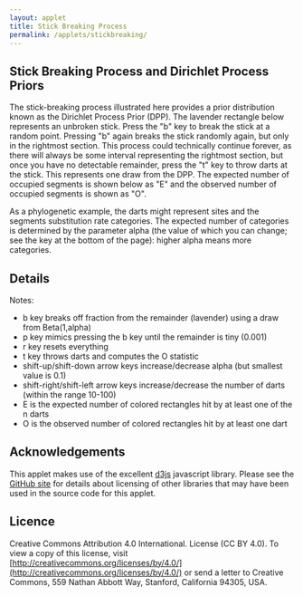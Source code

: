 ```yaml
---
layout: applet
title: Stick Breaking Process
permalink: /applets/stickbreaking/
---
```


## Stick Breaking Process and Dirichlet Process Priors

The stick-breaking process illustrated here provides a prior distribution known as the Dirichlet
Process Prior (DPP). The lavender rectangle below represents an unbroken stick. Press the "b"
key to break the stick at a random point. Pressing "b" again breaks the stick randomly again, but only 
in the rightmost section. This process could technically continue forever, as there will always 
be some interval representing the rightmost section, but once you have no detectable remainder,
press the "t" key to throw darts at the stick. This represents one draw from the DPP. 
The expected number of occupied segments is shown below as "E" and the observed number of occupied
segments is shown as "O". 

As a phylogenetic example, the darts might represent sites and the segments substitution
rate categories. The expected number of categories is determined by the parameter alpha (the
value of which you can change; see the key at the bottom of the page): higher alpha means more categories.

<div id="canvas"></div>
<script type="text/javascript">
    // Written by Paul O. Lewis 21-Mar-2020

    // width and height of svg
    var w = 600;
    var h = 220;
    var bm = 20;

    var alpha = 1.0;
    var alphamin = 0.1;
    
    var ndarts = 100;
    var ndartsmin = 10;
    var ndartsmax = 100;
    var dart_radius = 3;
    var num_occupied = 0;
    var somebad = false;
    
    var sticks = [];
    var darts = [];
    var Ek = [];
    var remainder = 1.0;
    var remainder_cutoff = 0.0001;
    
    var lot = new Random();
    
    var xscale = d3.scaleLinear()
        .domain([0,1])
        .range([0,w]);

    var yscale = d3.scaleLinear()
        .domain([0,1])
        .range([h-bm,0]);

    // Select DIV element already created (see above) to hold SVG
    var plot_div = d3.select("div#canvas");

    // Create SVG element
    var plot_svg = plot_div.append("svg")
        .attr("width", w)
        .attr("height", h);

    // Create rect outlining entire area of SVG
    plot_svg.append("rect")
        .attr("x", 0)
        .attr("y", 0)
        .attr("width", w)
        .attr("height", h-bm)
        .attr("fill", "lavender");
        
    // Create text showing current value of alpha
    plot_svg.append("text")
        .attr("id", "alpha")
        .attr("x", w/2)
        .attr("y", h - bm + 16)
        .attr("font-family", "Verdana")
        .attr("font-size", "16px")
        .style("text-anchor", "middle")
        .text("");     
        
    function precomputeExpectedNumberOccupiedTables() {
        // Compute expected number of occupied tables Ek
        Ek = [];
        var cum = 0.0;
        Ek.push(0.0);
        for (let i = 0; i < 10*ndartsmax; i++) {
            cum += alpha/(alpha + i);
            Ek.push(cum);
        }                
    }
    precomputeExpectedNumberOccupiedTables();
        
    function showStatus() {
        //console.log("alpha = " + alpha);
        if (somebad) {
            plot_svg.select("text#alpha")
                .text("alpha = " + alpha.toFixed(1) + " | n = " + ndarts + " | E = " + Ek[ndarts].toFixed(1) + " | O = NA (break more sticks)");            
        }
        else {
            plot_svg.select("text#alpha")
                .text("alpha = " + alpha.toFixed(1) + " | n = " + ndarts + " | E = " + Ek[ndarts].toFixed(1) + " | O = " + num_occupied);            
        }
    }       
    showStatus();
        
    function reset() {
        // Delete all existing sticks
        plot_svg.selectAll("rect.stick").remove();
        sticks = [];
        
        // Delete all existing darts
        plot_svg.selectAll("circle.dart").remove();
        darts = [];

        num_occupied = 0;
        somebad = false;
        remainder = 1.0;
        
        precomputeExpectedNumberOccupiedTables();
        showStatus();
    }
    
    function breakStick() {
        // Draw Beta(1,alpha) random variable
        let x = lot.gamma(1, 1);
        let y = lot.gamma(alpha, 1);
        let s = x/(x + y);
        let stickx = 1.0 - remainder; 
        let stickw = s*remainder;
        let r = Math.floor(lot.uniform(0,255));
        let g = Math.floor(lot.uniform(0,255));
        let b = Math.floor(lot.uniform(0,255));
        var stick = {"x":stickx, "width":stickw, "color":d3.color("rgba(" + r + ", " + g + ", " + b + ", 1)")};

        // console.log("~~~~~~~~~~~~~~~~~~~~~");
        // console.log("alpha     = " + alpha);
        // console.log("s         = " + s);
        // console.log("remainder = " + remainder);
        // console.log("stickx    = " + stickx);
        // console.log("stickw    = " + stickw);

        sticks.push(stick);
        plot_svg.selectAll("rect.stick")   
            .data(sticks)
            .enter()
            .append("rect")
            .attr("class", "stick")
            .attr("x", function(d) {return xscale(d.x);})
            .attr("y", 0)
            .attr("width", function(d) {return xscale(d.width);})
            .attr("height", h-bm)
            .attr("fill", function(d) {return d.color;})
            .attr("stroke", "white");
        remainder -= stickw;
    }
    
    function partition() {
        while (remainder > remainder_cutoff) {
            breakStick();
        }
    }

    function throwDarts() {
        plot_svg.selectAll("circle.dart").remove();
        
        // Create one bin for every stick
        bins = [];
        let cum = 0.0;
        for (let i = 0; i < sticks.length; i++) {
            cum += sticks[i].width;
            bins.push(0);
        }
        
        somebad = false;
        darts = [];
        for (let i = 0; i < ndarts; i++) {
            let cx = lot.uniform(0,1);
            let cy = lot.uniform(0,1);
            let isbad = cx > cum ? true : false;

            let dartcolor = "red";
            if (isbad) {
                somebad = true;
            }
            else {
                let scum = 0.0;
                for (let s = 0; s < sticks.length; s++) {
                    scum += sticks[s].width;
                    if (cx < scum) {
                        bins[s] += 1;
                        dartcolor = sticks[s].color;
                        break;
                    }
                }
            }
            darts.push({"cx":cx, "cy":cy, "color":dartcolor});
        }
        
        // Determine how many bins have darts in them
        num_occupied = 0;
        for (let i = 0; i < bins.length; i++) {
            if (bins[i] > 0)
                num_occupied += 1;
        }
        showStatus();
        
        plot_svg.selectAll("circle.dart")   
            .data(darts)
            .enter()
            .append("circle")
            .attr("class", "dart")
            .attr("cx", function(d) {return xscale(d.cx);})
            .attr("cy", function(d) {return yscale(d.cy);})
            .attr("r", dart_radius)
            .attr("fill", function(d) {return d.color;})
            .attr("stroke", "white");
    }
    
    function modifyAlpha(incr) {
        // alpha  10*alpha     a   incr = +1     incr = -1 
        // -----------------------------------------------
        //     2        20    20   30/10 = 3   10/10 =   1
        //  1.01      10.1    10   20/10 = 2    9/10 = 0.9
        //     1        10    10   20/10 = 2    9/10 = 0.9
        //  0.99       9.9    10   20/10 = 2    9/10 = 0.9
        //   0.9         9     9   10/10 = 1    8/10 = 0.8
        // -----------------------------------------------
        var a = Math.round(10*alpha);
        if (incr > 0) {
            a += (a < 10 ? 1 : 10);
        }
        else {
            a -= (a > 10 ? 10 : 1);
        }
        //console.log("a = " + a);
        alpha = a/10;
        if (alpha < alphamin)
            alpha = alphamin;
        reset();
    }

    function modifySampleSize(increment) {
        ndarts += increment;
        if (ndarts < ndartsmin)
            ndarts = ndartsmin;
        if (ndarts > ndartsmax)
            ndarts = ndartsmax;
        reset();
    }

    // Listen and react to keystrokes
    // key      code  key code  key code  key code  key code
    // -------------  --------  --------  --------  --------
    // tab         9    0   48    ~  192    a   65    n   78
    // return     13    1   49    ;  186    b   66    o   79
    // shift      16    2   50    =  187    c   67    p   80
    // control    17    3   51    ,  188    d   68    q   81
    // option     18    4   52    -  189    e   69    r   82
    // command    91    5   53    .  190    f   70    s   83
    // space      32    6   54    /  191    g   71    t   84
    // leftarrow  37    7   55    \  220    h   72    u   85
    // uparrow    38    8   56    [  219    i   73    v   86
    // rightarrow 39    9   57    ]  221    j   74    w   87
    // downarrow  40              '  222    k   75    x   88
    //                                      l   76    y   89
    //                                      m   77    z   90
    function keyDown() {
        //console.log("key was pressed: " + d3.event.keyCode);
        if (d3.event.keyCode == 84 || d3.event.keyCode == 68) {
            // 68 is the "d" key
            // 84 is the "t" key
            throwDarts();
        }
        else if (d3.event.keyCode == 66) {
            // 66 is the "b" key
            breakStick();
        }
        else if (d3.event.keyCode == 82) {
            // 82 is the "r" key
            reset();
        }
        else if (d3.event.keyCode == 38) {
            // 38 is the "up arrow" key
            modifyAlpha(1);
        }
        else if (d3.event.keyCode == 40) {
            // 40 is the "down arrow" key
            modifyAlpha(-1);
        }
        else if (d3.event.keyCode == 37) {
            // 37 is the "left arrow" key
            modifySampleSize(-10);
        }
        else if (d3.event.keyCode == 39) {
            // 39 is the "right arrow" key
            modifySampleSize(10);
        }
        else if (d3.event.keyCode == 80) {
            // 80 is the "p" key
            partition();
        }
    }
    d3.select("body")
        .on("keydown", keyDown);
</script>

## Details

Notes:
* b key breaks off fraction from the remainder (lavender) using a draw from Beta(1,alpha)
* p key mimics pressing the b key until the remainder is tiny (0.001)
* r key resets everything
* t key throws darts and computes the O statistic
* shift-up/shift-down arrow keys increase/decrease alpha (but smallest value is 0.1)
* shift-right/shift-left arrow keys increase/decrease the number of darts (within the range 10-100)
* E is the expected number of colored rectangles hit by at least one of the n darts
* O is the observed number of colored rectangles hit by at least one dart

## Acknowledgements

This applet makes use of the excellent [d3js](https://d3js.org/) javascript library. Please see the 
[GitHub site](https://github.com/plewis/plewis.github.io/assets/js) 
for details about licensing of other libraries that may have been used in the 
source code for this applet.

## Licence

Creative Commons Attribution 4.0 International.
License (CC BY 4.0). To view a copy of this license, visit
[http://creativecommons.org/licenses/by/4.0/](http://creativecommons.org/licenses/by/4.0/) or send a letter to Creative Commons, 559
Nathan Abbott Way, Stanford, California 94305, USA.
